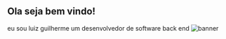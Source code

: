Ola seja bem vindo!
------------------------
eu sou luiz guilherme um desenvolvedor de software back end
![banner](https://github.com/guigokw/guigokw/assets/156839451/684e397f-6547-4374-b803-80d8ed939882)
